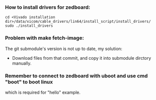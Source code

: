 ### How to install drivers for zedboard:

```
cd <Vivado installation dir>/data/xicom/cable_drivers/lin64/install_script/install_drivers/
sudo ./install_drivers
```


### Problem with make fetch-image:
The git submodule's version is not up to date, my solution:

- Download files from that commit, and copy it into submodule dirctory manually.


### Remember to connect to zedboard with uboot and use cmd "boot" to boot linux

which is required for "hello" example.
